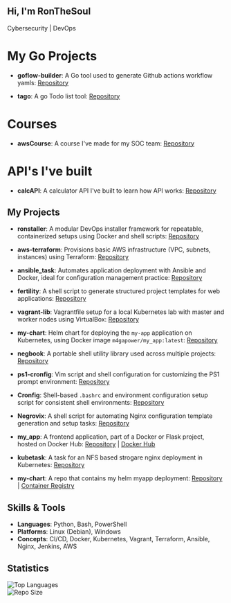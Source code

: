 ## Hi, I'm RonTheSoul

Cybersecurity | DevOps

# My Go Projects

- **goflow-builder**: A Go tool used to generate Github actions workflow yamls: [Repository](https://github.com/ronthesoul/goflow-builder/tree/v1.0.49)

-  **tago**: A go Todo list tool: [Repository](https://github.com/ronthesoul/tago)

# Courses

-  **awsCourse**: A course I've made for my SOC team: [Repository](https://github.com/ronthesoul/awsCourse)


# API's I've built

-  **calcAPI**: A calculator API I've built to learn how API works: [Repository](https://github.com/ronthesoul/calcAPI)


## My Projects

  
- **ronstaller**: A modular DevOps installer framework for repeatable, containerized setups using Docker and shell scripts: [Repository](https://github.com/ronthesoul/ronstaller)

- **aws-terraform**: Provisions basic AWS infrastructure (VPC, subnets, instances) using Terraform: [Repository](https://github.com/ronthesoul/aws-terraform)

- **ansible_task**: Automates application deployment with Ansible and Docker, ideal for configuration management practice: [Repository](https://github.com/ronthesoul/ansible_task)

- **fertility**: A shell script to generate structured project templates for web applications: [Repository](https://github.com/ronthesoul/fertility)

- **vagrant-lib**: Vagrantfile setup for a local Kubernetes lab with master and worker nodes using VirtualBox: [Repository](https://github.com/ronthesoul/vagrant-lib)

- **my-chart**: Helm chart for deploying the `my-app` application on Kubernetes, using Docker image `m4gapower/my_app:latest`: [Repository](https://github.com/ronthesoul/my-chart)

- **negbook**: A portable shell utility library used across multiple projects: [Repository](https://github.com/ronthesoul/negbook)

- **ps1-cronfig**: Vim script and shell configuration for customizing the PS1 prompt environment: [Repository](https://github.com/ronthesoul/ps1-cronfig)

- **Cronfig**: Shell-based `.bashrc` and environment configuration setup script for consistent shell environments: [Repository](https://github.com/ronthesoul/Cronfig)

- **Negrovix**: A shell script for automating Nginx configuration template generation and setup tasks: [Repository](https://github.com/ronthesoul/Negrovix)

- **my_app**: A frontend application, part of a Docker or Flask project, hosted on Docker Hub: [Repository](https://github.com/ronthesoul/my_app) | [Docker Hub](https://hub.docker.com/repository/docker/m4gapower/my_app/general)

- **kubetask**: A task for an NFS based strogare nginx deployment in Kubernetes: [Repository](https://github.com/ronthesoul/kubetask) 

- **my-chart**: A repo that contains my helm myapp deployment: [Repository](https://github.com/ronthesoul/my-chart) | [Container Registry](https://github.com/ronthesoul/my-chart/pkgs/container/helm-charts%2Fmy-app)

## Skills & Tools

- **Languages**: Python, Bash, PowerShell
- **Platforms**: Linux (Debian), Windows
- **Concepts**: CI/CD, Docker, Kubernetes, Vagrant, Terraform, Ansible, Nginx, Jenkins, AWS

## Statistics

![Top Languages](https://github-readme-stats.vercel.app/api/top-langs/?username=ronthesoul&layout=compact)  
![Repo Size](https://github-readme-stats.vercel.app/api?username=ronthesoul&show=repos)
